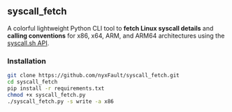 ## syscall_fetch

A colorful lightweight Python CLI tool to **fetch Linux syscall details** and **calling conventions** for x86, x64, ARM, and ARM64 architectures  using the [syscall.sh API](https://api.syscall.sh).

### Installation

```bash
git clone https://github.com/nyxFault/syscall_fetch.git
cd syscall_fetch
pip install -r requirements.txt
chmod +x syscall_fetch.py
./syscall_fetch.py -s write -a x86
```
